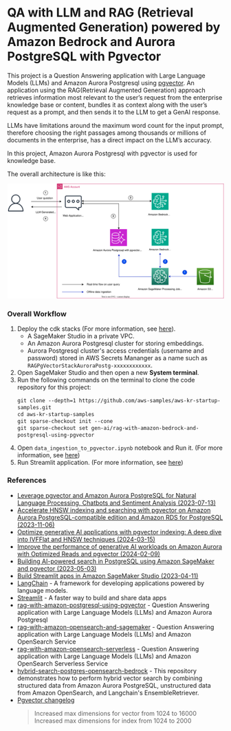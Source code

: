 # QA with LLM and RAG (Retrieval Augmented Generation) powered by Amazon Bedrock and Aurora PostgreSQL with Pgvector

This project is a Question Answering application with Large Language Models (LLMs) and Amazon Aurora Postgresql using [pgvector](https://github.com/pgvector/pgvector). An application using the RAG(Retrieval Augmented Generation) approach retrieves information most relevant to the user’s request from the enterprise knowledge base or content, bundles it as context along with the user’s request as a prompt, and then sends it to the LLM to get a GenAI response.

LLMs have limitations around the maximum word count for the input prompt, therefore choosing the right passages among thousands or millions of documents in the enterprise, has a direct impact on the LLM’s accuracy.

In this project, Amazon Aurora Postgresql with pgvector is used for knowledge base.

The overall architecture is like this:

![rag_with_pgvector_arch](./cdk_stacks/rag_with_bedrock_and_pgvector_arch.svg)

### Overall Workflow

1. Deploy the cdk stacks (For more information, see [here](./cdk_stacks/README.md)).
   - A SageMaker Studio in a private VPC.
   - An Amazon Aurora Postgresql cluster for storing embeddings.
   - Aurora Postgresql cluster's access credentials (username and password) stored in AWS Secrets Mananger as a name such as `RAGPgVectorStackAuroraPostg-xxxxxxxxxxxx`.
2. Open SageMaker Studio and then open a new **System terminal**.
3. Run the following commands on the terminal to clone the code repository for this project:
   ```
   git clone --depth=1 https://github.com/aws-samples/aws-kr-startup-samples.git
   cd aws-kr-startup-samples
   git sparse-checkout init --cone
   git sparse-checkout set gen-ai/rag-with-amazon-bedrock-and-postgresql-using-pgvector
   ```
4. Open `data_ingestion_to_pgvector.ipynb` notebook and Run it. (For more information, see [here](./data_ingestion_to_vectordb/data_ingestion_to_pgvector.ipynb))
5. Run Streamlit application. (For more information, see [here](./app/README.md))

### References

  * [Leverage pgvector and Amazon Aurora PostgreSQL for Natural Language Processing, Chatbots and Sentiment Analysis (2023-07-13)](https://aws.amazon.com/blogs/database/leverage-pgvector-and-amazon-aurora-postgresql-for-natural-language-processing-chatbots-and-sentiment-analysis/)
  * [Accelerate HNSW indexing and searching with pgvector on Amazon Aurora PostgreSQL-compatible edition and Amazon RDS for PostgreSQL (2023-11-06)](https://aws.amazon.com/blogs/database/accelerate-hnsw-indexing-and-searching-with-pgvector-on-amazon-aurora-postgresql-compatible-edition-and-amazon-rds-for-postgresql/)
  * [Optimize generative AI applications with pgvector indexing: A deep dive into IVFFlat and HNSW techniques (2024-03-15)](https://aws.amazon.com/blogs/database/optimize-generative-ai-applications-with-pgvector-indexing-a-deep-dive-into-ivfflat-and-hnsw-techniques/)
  * [Improve the performance of generative AI workloads on Amazon Aurora with Optimized Reads and pgvector (2024-02-09)](https://aws.amazon.com/blogs/database/accelerate-generative-ai-workloads-on-amazon-aurora-with-optimized-reads-and-pgvector/)
  * [Building AI-powered search in PostgreSQL using Amazon SageMaker and pgvector (2023-05-03)](https://aws.amazon.com/blogs/database/building-ai-powered-search-in-postgresql-using-amazon-sagemaker-and-pgvector/)
  * [Build Streamlit apps in Amazon SageMaker Studio (2023-04-11)](https://aws.amazon.com/blogs/machine-learning/build-streamlit-apps-in-amazon-sagemaker-studio/)
  * [LangChain](https://python.langchain.com/docs/get_started/introduction.html) - A framework for developing applications powered by language models.
  * [Streamlit](https://streamlit.io/) - A faster way to build and share data apps
  * [rag-with-amazon-postgresql-using-pgvector](https://github.com/aws-samples/rag-with-amazon-postgresql-using-pgvector) - Question Answering application with Large Language Models (LLMs) and Amazon Aurora Postgresql
  * [rag-with-amazon-opensearch-and-sagemaker](https://github.com/aws-samples/rag-with-amazon-opensearch-and-sagemaker) - Question Answering application with Large Language Models (LLMs) and Amazon OpenSearch Service
  * [rag-with-amazon-opensearch-serverless](https://github.com/aws-samples/rag-with-amazon-opensearch-serverless) - Question Answering application with Large Language Models (LLMs) and Amazon OpenSearch Serverless Service
  * [hybrid-search-postgres-opensearch-bedrock](https://github.com/aws-samples/hybrid-search-postgres-opensearch-bedrock) - This repository demonstrates how to perform hybrid vector search by combining structured data from Amazon Aurora PostgreSQL, unstructured data from Amazon OpenSearch, and Langchain's EnsembleRetriever.
  * [Pgvector changelog](https://github.com/pgvector/pgvector/blob/master/CHANGELOG.md#040-2023-01-11)
    > Increased max dimensions for vector from 1024 to 16000<br/>
    > Increased max dimensions for index from 1024 to 2000
